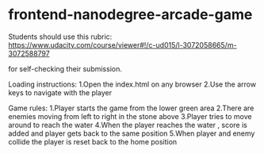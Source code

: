 frontend-nanodegree-arcade-game
===============================

Students should use this rubric: https://www.udacity.com/course/viewer#!/c-ud015/l-3072058665/m-3072588797

for self-checking their submission.

Loading instructions:
1.Open the index.html on any browser
2.Use the arrow keys to navigate with the player

Game rules:
1.Player starts the game from the lower green area
2.There are enemies moving from left to right in the stone above
3.Player tries to move around to reach the water
4.When the player reaches the water , score is added and player gets back to the same position
5.When player and enemy collide the player is reset back to the home position
